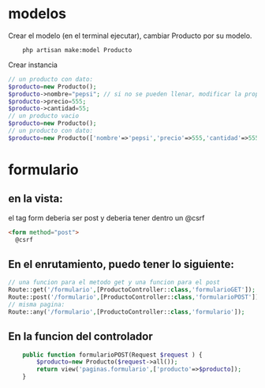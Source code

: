 # modelos

Crear el modelo (en el terminal ejecutar), cambiar Producto por su modelo.

```
    php artisan make:model Producto 
```

Crear instancia

```php
// un producto con dato:
$producto=new Producto();
$producto->nombre="pepsi"; // si no se pueden llenar, modificar la propiedad $fillable
$producto->precio=555;
$producto->cantidad=55;
// un producto vacio
$producto=new Producto();
// un producto con dato:
$producto=new Producto(['nombre'=>'pepsi','precio'=>555,'cantidad'=>555]);

```

# formulario

## en la vista:
el tag form deberia ser post y deberia tener dentro un @csrf

```html
<form method="post">
  @csrf
```
## En el enrutamiento, puedo tener lo siguiente:

```php
// una funcion para el metodo get y una funcion para el post
Route::get('/formulario',[ProductoController::class,'formularioGET']);
Route::post('/formulario',[ProductoController::class,'formularioPOST']);
// misma pagina:
Route::any('/formulario',[ProductoController::class,'formulario']);
```

## En la funcion del controlador

```php
    public function formularioPOST(Request $request ) { 
        $producto=new Producto($request->all());
        return view('paginas.formulario',['producto'=>$producto]);
    }
```

